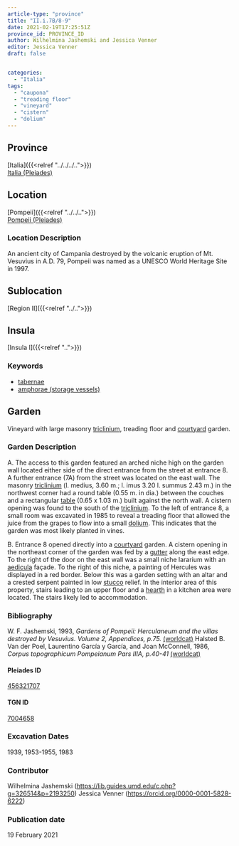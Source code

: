 ```yaml
---
article-type: "province"
title: "II.i.7B/8-9"
date: 2021-02-19T17:25:51Z
province_id: PROVINCE_ID
author: Wilhelmina Jashemski and Jessica Venner
editor: Jessica Venner
draft: false


categories:
  - "Italia"
tags:
  - "caupona"
  - "treading floor"
  - "vineyard"
  - "cistern"
  - "dolium"
---
```


## Province
[Italia]({{<relref "../../../..">}}) \
[Italia (Pleiades)](https://pleiades.stoa.org/places/1052)

## Location
[Pompeii]({{<relref "../../..">}}) \
[Pompeii (Pleiades)](https://pleiades.stoa.org/places/433032)


### Location Description
An ancient city of Campania destroyed by the volcanic eruption of Mt. Vesuvius in A.D. 79, Pompeii was named as a UNESCO World Heritage Site in 1997.

## Sublocation
[Region II]({{<relref "../..">}})
## Insula
[Insula I]({{<relref "..">}})

### Keywords
 - [tabernae](http://www.getty.edu/vow/AATFullDisplay?find=tabernae&logic=AND&note=&english=N&prev_page=1&subjectid=300005366)
 - [amphorae (storage vessels)](http://vocab.getty.edu/page/aat/300148696)


## Garden
Vineyard with large masonry [triclinium](http://vocab.getty.edu/page/aat/300004359), treading floor and [courtyard](http://vocab.getty.edu/page/aat/300004095) garden.

### Garden Description
A. The access to this garden featured an arched niche high on the garden wall located either side of the direct entrance from the street at entrance 8. A further entrance (7A) from the street was located on the east wall. The masonry [triclinium](http://vocab.getty.edu/page/aat/300004359) (l. medius, 3.60 m.; l. imus 3.20 l. summus 2.43 m.) in the northwest corner had a round table (0.55 m. in dia.) between the couches and a rectangular [table](http://vocab.getty.edu/page/aat/300039548) (0.65 x 1.03 m.) built against the north wall. A cistern opening was found to the south of the [triclinium](http://vocab.getty.edu/page/aat/300004359). To the left of entrance 8, a small room was excavated in 1985 to reveal a treading floor that allowed the juice from the grapes to flow into a small [dolium](http://vocab.getty.edu/page/aat/300400601). This indicates that the garden was most likely planted in vines.

B. Entrance 8 opened directly into a [courtyard](http://vocab.getty.edu/page/aat/300004095) garden. A cistern opening in the northeast corner of the garden was fed by a [gutter](http://vocab.getty.edu/page/aat/300052565) along the east edge. To the right of the door on the east wall was a small niche lararium with an [aedicula](http://vocab.getty.edu/page/aat/300002574) façade. To the right of this niche, a painting of Hercules was displayed in a red border. Below this was a garden setting with an altar and a crested serpent painted in low [stucco](http://www.getty.edu/vow/AATFullDisplay?find=stucco&logic=AND&note=&english=N&prev_page=1&subjectid=300014966) relief. In the interior area of this property, stairs leading to an upper floor and a [hearth](http://vocab.getty.edu/page/aat/300003990) in a kitchen area were located. The stairs likely led to accommodation.



### Bibliography
W. F. Jashemski, 1993, *Gardens of Pompeii: Herculaneum and the villas destroyed by Vesuvius. Volume 2, Appendices, p.75.* [(worldcat)](https://www.worldcat.org/title/gardens-of-pompeii-herculaneum-and-the-villas-destroyed-by-vesuvius-volume-2-appendices/oclc/222353569)
Halsted B. Van der Poel, Laurentino García y García, and Joan McConnell, 1986, *Corpus topographicum Pompeianum Pars IIIA, p.40-41* [(worldcat)](https://www.worldcat.org/title/corpus-topographicum-pompeianum/oclc/8667821)


<!--#### Periodo ID-->

<!-- [PERIODO_ID](https://pleiades.stoa.org/places/PLEIADES_ID) -->

#### Pleiades ID
[456321707](https://pleiades.stoa.org/places/456321707)

#### TGN ID
[7004658](http://vocab.getty.edu/page/tgn/7004658)

###  Excavation Dates
1939, 1953-1955, 1983

### Contributor
Wilhelmina Jashemski (https://lib.guides.umd.edu/c.php?g=326514&p=2193250)
Jessica Venner (https://orcid.org/0000-0001-5828-6222)


### Publication date
19 February 2021
<!-- Format: dd MONTH_NAME yyyy -->

<!-- DATE -->
